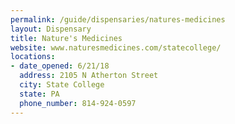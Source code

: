 ```yaml
---
permalink: /guide/dispensaries/natures-medicines
layout: Dispensary
title: Nature's Medicines
website: www.naturesmedicines.com/statecollege/
locations:
- date_opened: 6/21/18
  address: 2105 N Atherton Street
  city: State College
  state: PA
  phone_number: 814-924-0597
---
```



